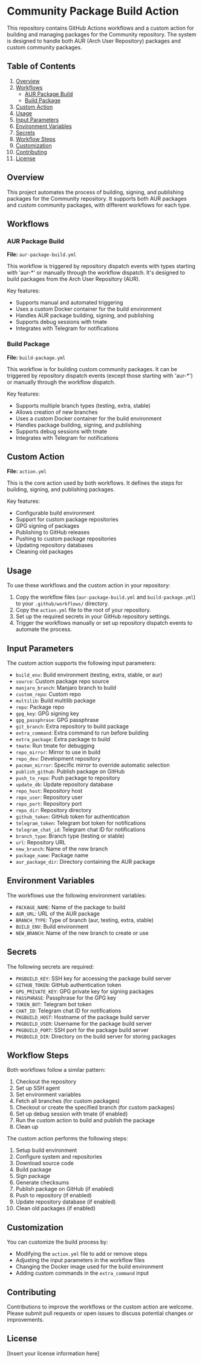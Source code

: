 # Community Package Build Action

This repository contains GitHub Actions workflows and a custom action for building and managing packages for the Community repository. The system is designed to handle both AUR (Arch User Repository) packages and custom community packages.

## Table of Contents

1. [Overview](#overview)
2. [Workflows](#workflows)
   - [AUR Package Build](#aur-package-build)
   - [Build Package](#build-package)
3. [Custom Action](#custom-action)
4. [Usage](#usage)
5. [Input Parameters](#input-parameters)
6. [Environment Variables](#environment-variables)
7. [Secrets](#secrets)
8. [Workflow Steps](#workflow-steps)
9. [Customization](#customization)
10. [Contributing](#contributing)
11. [License](#license)

## Overview

This project automates the process of building, signing, and publishing packages for the Community repository. It supports both AUR packages and custom community packages, with different workflows for each type.

## Workflows

### AUR Package Build

**File:** `aur-package-build.yml`

This workflow is triggered by repository dispatch events with types starting with 'aur-*' or manually through the workflow dispatch. It's designed to build packages from the Arch User Repository (AUR).

Key features:
- Supports manual and automated triggering
- Uses a custom Docker container for the build environment
- Handles AUR package building, signing, and publishing
- Supports debug sessions with tmate
- Integrates with Telegram for notifications

### Build Package

**File:** `build-package.yml`

This workflow is for building custom community packages. It can be triggered by repository dispatch events (except those starting with 'aur-*') or manually through the workflow dispatch.

Key features:
- Supports multiple branch types (testing, extra, stable)
- Allows creation of new branches
- Uses a custom Docker container for the build environment
- Handles package building, signing, and publishing
- Supports debug sessions with tmate
- Integrates with Telegram for notifications

## Custom Action

**File:** `action.yml`

This is the core action used by both workflows. It defines the steps for building, signing, and publishing packages.

Key features:
- Configurable build environment
- Support for custom package repositories
- GPG signing of packages
- Publishing to GitHub releases
- Pushing to custom package repositories
- Updating repository databases
- Cleaning old packages

## Usage

To use these workflows and the custom action in your repository:

1. Copy the workflow files (`aur-package-build.yml` and `build-package.yml`) to your `.github/workflows/` directory.
2. Copy the `action.yml` file to the root of your repository.
3. Set up the required secrets in your GitHub repository settings.
4. Trigger the workflows manually or set up repository dispatch events to automate the process.

## Input Parameters

The custom action supports the following input parameters:

- `build_env`: Build environment (testing, extra, stable, or aur)
- `source`: Custom package repo source
- `manjaro_branch`: Manjaro branch to build
- `custom_repo`: Custom repo
- `multilib`: Build multilib package
- `repo`: Package repo
- `gpg_key`: GPG signing key
- `gpg_passphrase`: GPG passphrase
- `git_branch`: Extra repository to build package
- `extra_command`: Extra command to run before building
- `extra_package`: Extra package to build
- `tmate`: Run tmate for debugging
- `repo_mirror`: Mirror to use in build
- `repo_dev`: Development repository
- `pacman_mirror`: Specific mirror to override automatic selection
- `publish_github`: Publish package on GitHub
- `push_to_repo`: Push package to repository
- `update_db`: Update repository database
- `repo_host`: Repository host
- `repo_user`: Repository user
- `repo_port`: Repository port
- `repo_dir`: Repository directory
- `github_token`: GitHub token for authentication
- `telegram_token`: Telegram bot token for notifications
- `telegram_chat_id`: Telegram chat ID for notifications
- `branch_type`: Branch type (testing or stable)
- `url`: Repository URL
- `new_branch`: Name of the new branch
- `package_name`: Package name
- `aur_package_dir`: Directory containing the AUR package

## Environment Variables

The workflows use the following environment variables:

- `PACKAGE_NAME`: Name of the package to build
- `AUR_URL`: URL of the AUR package
- `BRANCH_TYPE`: Type of branch (aur, testing, extra, stable)
- `BUILD_ENV`: Build environment
- `NEW_BRANCH`: Name of the new branch to create or use

## Secrets

The following secrets are required:

- `PKGBUILD_KEY`: SSH key for accessing the package build server
- `GITHUB_TOKEN`: GitHub authentication token
- `GPG_PRIVATE_KEY`: GPG private key for signing packages
- `PASSPHRASE`: Passphrase for the GPG key
- `TOKEN_BOT`: Telegram bot token
- `CHAT_ID`: Telegram chat ID for notifications
- `PKGBUILD_HOST`: Hostname of the package build server
- `PKGBUILD_USER`: Username for the package build server
- `PKGBUILD_PORT`: SSH port for the package build server
- `PKGBUILD_DIR`: Directory on the build server for storing packages

## Workflow Steps

Both workflows follow a similar pattern:

1. Checkout the repository
2. Set up SSH agent
3. Set environment variables
4. Fetch all branches (for custom packages)
5. Checkout or create the specified branch (for custom packages)
6. Set up debug session with tmate (if enabled)
7. Run the custom action to build and publish the package
8. Clean up

The custom action performs the following steps:

1. Setup build environment
2. Configure system and repositories
3. Download source code
4. Build package
5. Sign package
6. Generate checksums
7. Publish package on GitHub (if enabled)
8. Push to repository (if enabled)
9. Update repository database (if enabled)
10. Clean old packages (if enabled)

## Customization

You can customize the build process by:

- Modifying the `action.yml` file to add or remove steps
- Adjusting the input parameters in the workflow files
- Changing the Docker image used for the build environment
- Adding custom commands in the `extra_command` input

## Contributing

Contributions to improve the workflows or the custom action are welcome. Please submit pull requests or open issues to discuss potential changes or improvements.

## License

[Insert your license information here]
